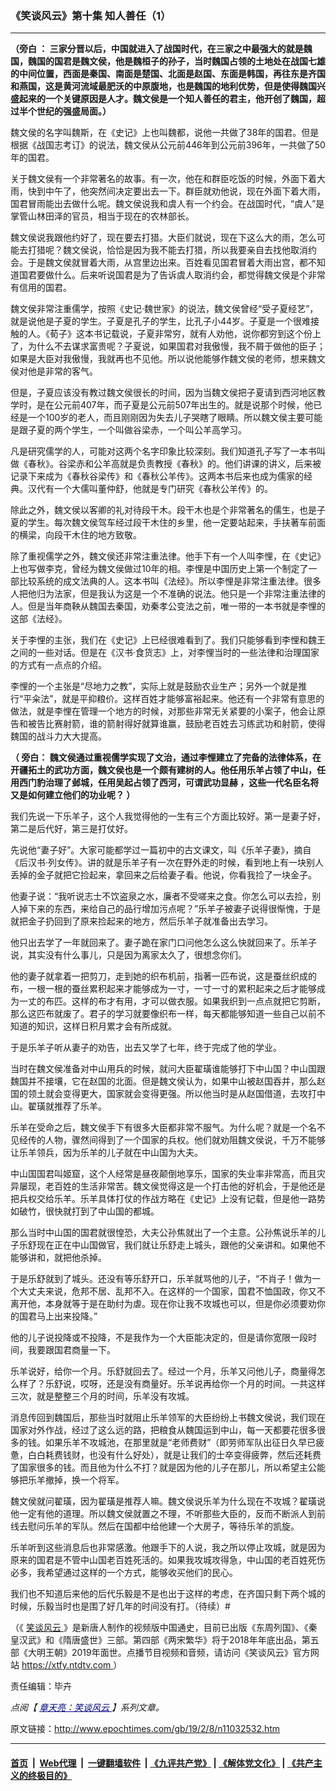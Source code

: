 ### 《笑谈风云》第十集 知人善任（1）
------------------------

<p>
 <strong>
  （旁白
 </strong>
 <strong>
  ：
 </strong>
 <strong>
  三家分晋以后，中国就进入了战国时代，在三家之中最强大的就是魏国，魏国的国君是魏文侯，他是魏桓子的孙子，当时魏国占领的土地处在战国七雄的中间位置，西面是秦国、南面是楚国、北面是赵国、东面是韩国，再往东是齐国和燕国，这是黄河流域最肥沃的中原腹地，也是魏国的地利优势，但是使得魏国兴盛起来的一个关键原因是人才。魏文侯是一个知人善任的君主，他开创了魏国，超过半个世纪的强盛局面。）
 </strong>
</p>
<p>
 魏文侯的名字叫魏斯，在《史记》上也叫魏都，说他一共做了38年的国君。但是根据《战国志考订》的说法，魏文侯从公元前446年到公元前396年，一共做了50年的国君。
</p>
<p>
 关于魏文侯有一个非常著名的故事。有一次，他在和群臣吃饭的时候，外面下着大雨，快到中午了，他突然间决定要出去一下。群臣就劝他说，现在外面下着大雨，国君冒雨能出去做什么呢。魏文侯说我和虞人有一个约会。在战国时代，“虞人”是掌管山林田泽的官员，相当于现在的农林部长。
</p>
<p>
 魏文侯说我跟他约好了，现在要去打猎。大臣们就说，现在下这么大的雨，怎么可能去打猎呢？魏文侯说，恰恰是因为我不能去打猎，所以我要亲自去找他取消约会。于是魏文侯就冒着大雨，从宫里边出来。百姓看见国君冒着大雨出宫，都不知道国君要做什么。后来听说国君是为了告诉虞人取消约会，都觉得魏文侯是个非常有信用的国君。
</p>
<p>
 魏文侯非常注重儒学，按照《史记‧魏世家》的说法，魏文侯曾经“受子夏经艺”，就是说他是子夏的学生。子夏是孔子的学生，比孔子小44岁。子夏是一个很难接触的人。《荀子》这本书记载说，子夏非常穷，就有人劝他，说你都穷到这个份上了，为什么不去谋求富贵呢？子夏说，如果国君对我傲慢，我不屑于做他的臣子；如果是大臣对我傲慢，我就再也不见他。所以说他能够作魏文侯的老师，想来魏文侯对他是非常的客气。
</p>
<p>
 但是，子夏应该没有教过魏文侯很长的时间，因为当魏文侯把子夏请到西河地区教学时，是在公元前407年，而子夏是公元前507年出生的。就是说那个时候，他已经是一个100岁的老人，而且刚刚因为失去儿子哭瞎了眼睛。所以魏文侯主要可能是跟子夏的两个学生，一个叫做谷梁赤，一个叫公羊高学习。
</p>
<p>
 凡是研究儒学的人，可能对这两个名字印象比较深刻。我们知道孔子写了一本书叫做《春秋》。谷梁赤和公羊高就是负责教授《春秋》的。他们讲课的讲义，后来被记录下来成为《春秋谷梁传》和《春秋公羊传》。这两本书后来也成为儒家的经典。汉代有一个大儒叫董仲舒，他就是专门研究《春秋公羊传》的。
</p>
<p>
 除此之外，魏文侯以客卿的礼对待段干木。段干木也是个非常著名的儒生，也是子夏的学生。每次魏文侯驾车经过段干木住的乡里，他一定要站起来，手扶著车前面的横梁，向段干木住的地方致敬。
</p>
<p>
 除了重视儒学之外，魏文侯还非常注重法律。他手下有一个人叫李悝，在《史记》上也写做李克，曾经为魏文侯做过10年的相。李悝是中国历史上第一个制定了一部比较系统的成文法典的人。这本书叫《法经》。所以李悝是非常注重法律。很多人把他归为法家，但是我认为这是一个不准确的说法。他只是一个非常注重法律的人。但是当年商鞅从魏国去秦国，劝秦孝公变法之前，唯一带的一本书就是李悝的这部《法经》。
</p>
<p>
 关于李悝的主张，我们在《史记》上已经很难看到了。我们只能够看到李悝和魏王之间的一些对话。但是在《汉书‧食货志》上，对李悝当时的一些法律和治理国家的方式有一点点的介绍。
</p>
<p>
 李悝的一个主张是“尽地力之教”，实际上就是鼓励农业生产；另外一个就是推行“平籴法”，就是平抑粮价。这样百姓才能够富裕起来。他还有一个非常有意思的做法，就是李悝在管理一个地方的时候，对那些非常无关紧要的小案子，他会让原告和被告比赛射箭，谁的箭射得好就算谁赢，鼓励老百姓去习练武功和射箭，使得魏国的战斗力大大提高。
</p>
<p>
 <strong>
  （
 </strong>
 <strong>
  旁白：
 </strong>
 <strong>
  魏文侯通过重视儒学实现了文治，通过李悝建立了完备的法律体系，在开疆拓土的武功方面，魏文侯也是一个颇有建树的人。他任用乐羊占领了中山，任用西门豹治理了邺城，任用吴起占领了西河，可谓武功显赫
 </strong>
 <strong>
  ，这些一代名臣名将又是如何建立他们的功业呢？
 </strong>
 <strong>
  ）
 </strong>
</p>
<p>
 我们先说一下乐羊子，这个人我觉得他的一生有三个方面比较好。第一是妻子好，第二是后代好，第三是打仗好。
</p>
<p>
 先说他“妻子好”。大家可能都学过一篇初中的古文课文，叫《乐羊子妻》，摘自《后汉书‧列女传》。讲的就是乐羊子有一次在野外走的时候，看到地上有一块别人丢掉的金子就把它捡起来，拿回来之后给妻子看。他说，你看我捡了一块金子。
</p>
<p>
 他妻子说：“我听说志士不饮盗泉之水，廉者不受嗟来之食。你怎么可以去捡，别人掉下来的东西，来给自己的品行增加污点呢？”乐羊子被妻子说得很惭愧，于是就把金子扔回到了原来捡起来的地方，然后乐羊子就准备出去学习。
</p>
<p>
 他只出去学了一年就回来了。妻子跪在家门口问他怎么这么快就回来了。乐羊子说，其实没有什么事儿，只是因为离家太久了，很想念你们。
</p>
<p>
 他的妻子就拿着一把剪刀，走到她的织布机前，指著一匹布说，这是蚕丝织成的布，一根一根的蚕丝累积起来才能够成为一寸，一寸一寸的累积起来之后才能够成为一丈的布匹。这样的布才有用，才可以做衣服。如果我织到一点点就把它剪断，那么这匹布就废了。君子的学习就要像织布一样，每天都能够知道一些自己以前不知道的知识，这样日积月累才会有所成就。
</p>
<p>
 于是乐羊子听从妻子的劝告，出去又学了七年，终于完成了他的学业。
</p>
<p>
 当时在魏文侯准备对中山用兵的时候，就问大臣翟璜谁能够打下中山国？中山国跟魏国并不接壤，它在赵国的北面。但是魏文侯认为，如果中山被赵国吞并，那么赵国的领土就会变得更大，国家就会变得更强。所以他当时是从赵国借道，去攻打中山。翟璜就推荐了乐羊。
</p>
<p>
 乐羊在受命之后，魏文侯手下有很多大臣都非常不服气。为什么呢？就是一个名不见经传的人物，骤然间得到了一个国家的兵权。他们就劝阻魏文侯说，千万不能够让乐羊领兵，因为乐羊的儿子就在中山国为大夫。
</p>
<p>
 中山国国君叫姬窟，这个人经常是昼夜颠倒地享乐，国家的失业率非常高，而且灾异屡现，老百姓的生活非常苦。魏文侯觉得这是一个打击他的好机会，于是他还是把兵权交给乐羊。乐羊具体打仗的作战方略在《史记》上没有记载，但是他一路势如破竹，很快就打到了中山国的都城。
</p>
<p>
 那么当时中山国的国君就很惶恐，大夫公孙焦就出了一个主意。公孙焦说乐羊的儿子乐舒现在正在中山国做官，我们就让乐舒走上城头，跟他的父亲讲和。如果他不能够讲和，就把他杀掉。
</p>
<p>
 于是乐舒就到了城头。还没有等乐舒开口，乐羊就骂他的儿子，“不肖子！做为一个大丈夫来说，危邦不居、乱邦不入。在这样的一个国家，国君不恤国政，你又不离开他，本身就等于是在助纣为虐。现在你让我不攻城也可以，但是你必须要劝你的国君马上出来投降。”
</p>
<p>
 他的儿子说投降或不投降，不是我作为一个大臣能决定的，但是请你宽限一段时间，我要跟国君商量一下。
</p>
<p>
 乐羊说好，给你一个月。乐舒就回去了。经过一个月，乐羊又问他儿子，商量得怎么样了？乐舒说，哎呀，还是没有商量好。乐羊说再给你一个月的时间。一共这样三次，就是整整三个月的时间，乐羊没有攻城。
</p>
<p>
 消息传回到魏国后，那些当时就阻止乐羊领军的大臣纷纷上书魏文侯说，我们现在国家对外作战，经过了这么远的路，把粮食从魏国运到中山，每一天都要花很多很多的钱。如果乐羊不攻城池，在那里就是“老师费财”（即劳师军队出征日久早已疲惫，白白耗费钱财，也没有什么好处），就是让我们的士卒变得疲弊，然后还耗费了国家很多的钱。而且他为什么不打？就是因为他的儿子在那儿，所以希望主公能够把乐羊撤掉，换一个将军。
</p>
<p>
 魏文侯就问翟璜，因为翟璜是推荐人嘛。魏文侯说乐羊为什么现在不攻城？翟璜说他一定有他的道理。所以魏文侯就置之不理，不听那些大臣的，反而不断派人到前线去慰问乐羊的军队。然后在国都中给他建一个大房子，等待乐羊的凯旋。
</p>
<p>
 乐羊听到这些消息后也非常感激。他跟手下的人说，我之所以停止攻城，就是因为原来的国君是不管中山国老百姓死活的。如果我攻城攻得急，中山国的老百姓死伤必多，我希望通过这样的一个方式，能够收买他们的民心。
</p>
<p>
 我们也不知道后来他的后代乐毅是不是也出于这样的考虑，在齐国只剩下两个城的时候，乐毅当时也是围了好几年的时间没有打。（待续）#
</p>
<p>
 （《
 <a href="http://www.epochtimes.com/gb/tag/%E7%AC%91%E8%B0%88%E9%A3%8E%E4%BA%91.html">
  笑谈风云
 </a>
 》是新唐人制作的视频版中国通史，目前已出版《东周列国》、《秦皇汉武》和《隋唐盛世》三部。第四部《两宋繁华》将于2018年年底出品，第五部《大明王朝》2019年面世。点播节目视频和音频，请访问《笑谈风云》官方网站
 <a href="https://xtfy.ntdtv.com" rel="noopener noreferrer" target="_blank">
  https://xtfy.ntdtv.com
 </a>
 ）
</p>
<p>
 责任编辑：毕卉
</p>
<p>
 <em>
  点阅【
  <span style="color: #000080;">
   <a href="http://www.epochtimes.com/gb/tag/%E7%AB%A0%E5%A4%A9%E4%BA%AE%EF%BC%9A%E7%AC%91%E8%AB%87%E9%A2%A8%E9%9B%B2.html" style="color: #000080;">
    章天亮：笑谈风云
   </a>
  </span>
  】系列文章。
 </em>
</p>

原文链接：http://www.epochtimes.com/gb/19/2/8/n11032532.htm


------------------------
#### [首页](https://github.com/gfw-breaker/banned-news/blob/master/README.md) &nbsp;|&nbsp; [Web代理](https://github.com/labour-camp/helloworld) &nbsp;|&nbsp; [一键翻墙软件](https://github.com/gfw-breaker/nogfw/blob/master/README.md) &nbsp;| [《九评共产党》](https://github.com/gfw-breaker/9ping.md/blob/master/README.md#九评之一评共产党是什么) | [《解体党文化》](https://github.com/gfw-breaker/jtdwh.md/blob/master/README.md) | [《共产主义的终极目的》](https://github.com/gfw-breaker/gczydzjmd.md/blob/master/README.md)

